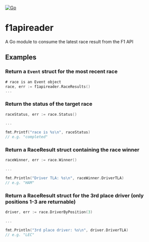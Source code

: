 [![Go](https://github.com/rpunt/f1apireader/actions/workflows/go.yml/badge.svg?branch=main)](https://github.com/rpunt/f1apireader/actions/workflows/go.yml)

# f1apireader

A Go module to consume the latest race result from the F1 API

## Examples

### Return a `Event` struct for the most recent race

```go
# race is an Event object
race, err := f1apireader.RaceResults()
...
```

### Return the status of the target race

```go
raceStatus, err := race.Status()

...

fmt.Printf("race is %s\n", raceStatus)
// e.g. "completed"
```

### Return a RaceResult struct containing the race winner

```go
raceWinner, err := race.Winner()

...

fmt.Println("Driver TLA: %s\n", raceWinner.DriverTLA)
// e.g. "HAM"
```

### Return a RaceResult struct for the 3rd place driver (only positions 1-3 are returnable)

```go
driver, err := race.DriverByPosition(3)

...

fmt.Println("3rd place driver: %s\n", driver.DriverTLA)
// e.g. "LEC"
```
